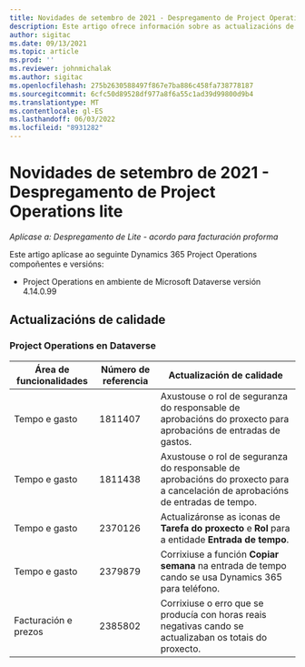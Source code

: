```yaml
---
title: Novidades de setembro de 2021 - Despregamento de Project Operations lite
description: Este artigo ofrece información sobre as actualizacións de calidade dispoñibles na versión de setembro de 2021 da implantación de Project Operations lite.
author: sigitac
ms.date: 09/13/2021
ms.topic: article
ms.prod: ''
ms.reviewer: johnmichalak
ms.author: sigitac
ms.openlocfilehash: 275b2630588497f867e7ba886c458fa738778187
ms.sourcegitcommit: 6cfc50d89528df977a8f6a55c1ad39d99800d9b4
ms.translationtype: MT
ms.contentlocale: gl-ES
ms.lasthandoff: 06/03/2022
ms.locfileid: "8931282"
---
```

# <a name="whats-new-september-2021---project-operations-lite-deployment"></a>Novidades de setembro de 2021 - Despregamento de Project Operations lite

_Aplícase a: Despregamento de Lite - acordo para facturación proforma_

Este artigo aplícase ao seguinte Dynamics 365 Project Operations compoñentes e versións:

  - Project Operations en ambiente de Microsoft Dataverse versión 4.14.0.99


## <a name="quality-updates"></a>Actualizacións de calidade

### <a name="project-operations-on-dataverse"></a>Project Operations en Dataverse


| **Área de funcionalidades** | **Número de referencia** | **Actualización de calidade** |
| --- | --- | --- |
| Tempo e gasto | 1811407 | Axustouse o rol de seguranza do responsable de aprobacións do proxecto para aprobacións de entradas de gastos. |
| Tempo e gasto | 1811438 | Axustouse o rol de seguranza do responsable de aprobacións do proxecto para a cancelación de aprobacións de entradas de tempo. |
| Tempo e gasto | 2370126 | Actualizáronse as iconas de **Tarefa do proxecto** e **Rol** para a entidade **Entrada de tempo**. |
| Tempo e gasto | 2379879 | Corrixiuse a función **Copiar semana** na entrada de tempo cando se usa Dynamics 365 para teléfono. |
| Facturación e prezos | 2385802 | Corrixiuse o erro que se producía con horas reais negativas cando se actualizaban os totais do proxecto.|
